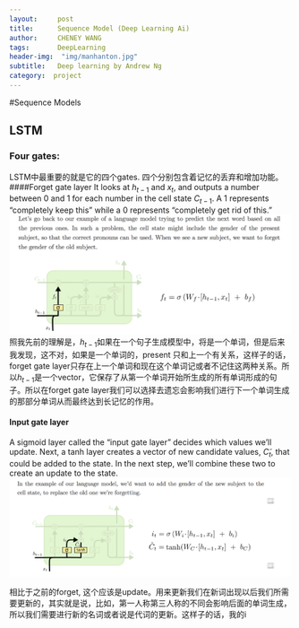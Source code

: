 ```yaml
---
layout:     post
title:      Sequence Model (Deep Learning Ai)
author:     CHENEY WANG
tags: 		DeepLearning
header-img:  "img/manhanton.jpg"
subtitle:  	Deep learning by Andrew Ng
category:  project
---
```

<!-- Start Writing Below in Markdown -->

#Sequence Models
<br >
## LSTM
### Four gates:
LSTM中最重要的就是它的四个gates. 四个分别包含着记忆的丢弃和增加功能。
####Forget gate layer
 It looks at $h_{t-1}$ and $x_t$, and outputs a number between 0 and 1 for each number in the cell state $C_{t−1}$. A 1 represents “completely keep this” while a 0 represents “completely get rid of this.”
![](/img/Post_image/112691542768704_.pic_hd.jpg)
照我先前的理解是，$h_{t-1}$如果在一个句子生成模型中，将是一个单词，但是后来我发现，这不对，如果是一个单词的，present 只和上一个有关系，这样子的话，forget gate layer只存在上一个单词和现在这个单词记或者不记住这两种关系。所以$h_{t-1}$是一个vector，它保存了从第一个单词开始所生成的所有单词形成的句子。所以在forget gate layer我们可以选择去遗忘会影响我们进行下一个单词生成的那部分单词从而最终达到长记忆的作用。
#### Input gate layer
 A sigmoid layer called the “input gate layer” decides which values we’ll update. Next, a tanh layer creates a vector of new candidate values, $C̃_t$, that could be added to the state. In the next step, we’ll combine these two to create an update to the state.
![](/img/Post_image/112661542768393_.pic_hd.jpg)

相比于之前的forget, 这个应该是update。用来更新我们在新词出现以后我们所需要更新的，其实就是说，比如，第一人称第三人称的不同会影响后面的单词生成，所以我们需要进行新的名词或者说是代词的更新。这样子的话，我的i





